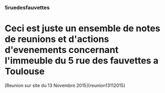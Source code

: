 ### 5ruedesfauvettes

# Ceci est juste un ensemble de notes de reunions et d'actions d'evenements concernant l'immeuble du 5 rue des fauvettes a Toulouse

[Reunion sur site du 13 Novembre 2015]{reunion13112015}
